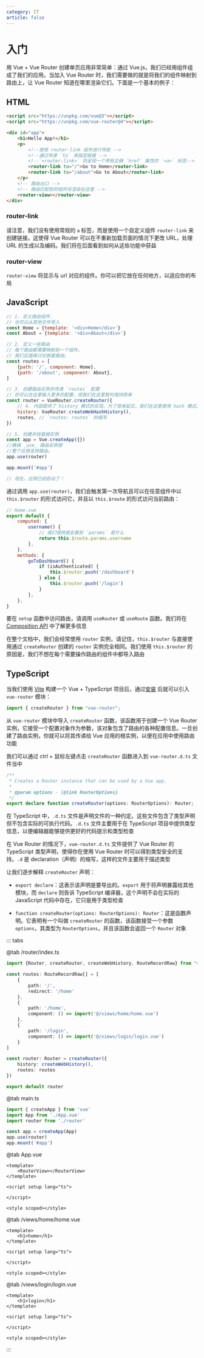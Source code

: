 ```yaml
---
category: IT
article: false
---
```


# 入门

用 Vue + Vue Router 创建单页应用非常简单：通过 Vue.js，我们已经用组件组成了我们的应用。当加入 Vue Router 时，我们需要做的就是将我们的组件映射到路由上，让 Vue Router 知道在哪里渲染它们。下面是一个基本的例子：

## HTML

```html
<script src="https://unpkg.com/vue@3"></script>
<script src="https://unpkg.com/vue-router@4"></script>

<div id="app">
    <h1>Hello App!</h1>
    <p>
        <!--使用 router-link 组件进行导航 -->
        <!--通过传递 `to` 来指定链接 -->
        <!--`<router-link>` 将呈现一个带有正确 `href` 属性的 `<a>` 标签-->
        <router-link to="/">Go to Home</router-link>
        <router-link to="/about">Go to About</router-link>
    </p>
    <!-- 路由出口 -->
    <!-- 路由匹配到的组件将渲染在这里 -->
    <router-view></router-view>
</div>
```

### router-link

请注意，我们没有使用常规的 `a` 标签，而是使用一个自定义组件 `router-link` 来创建链接。这使得 Vue Router 可以在不重新加载页面的情况下更改 URL，处理 URL 的生成以及编码。我们将在后面看到如何从这些功能中获益

### router-view

`router-view` 将显示与 url 对应的组件。你可以把它放在任何地方，以适应你的布局

## JavaScript

```js
// 1. 定义路由组件.
// 也可以从其他文件导入
const Home = {template: '<div>Home</div>'}
const About = {template: '<div>About</div>'}

// 2. 定义一些路由
// 每个路由都需要映射到一个组件。
// 我们后面再讨论嵌套路由。
const routes = [
    {path: '/', component: Home},
    {path: '/about', component: About},
]

// 3. 创建路由实例并传递 `routes` 配置
// 你可以在这里输入更多的配置，但我们在这里暂时保持简单
const router = VueRouter.createRouter({
    // 4. 内部提供了 history 模式的实现。为了简单起见，我们在这里使用 hash 模式。
    history: VueRouter.createWebHashHistory(),
    routes, // `routes: routes` 的缩写
})

// 5. 创建并挂载根实例
const app = Vue.createApp({})
//确保 _use_ 路由实例使
//整个应用支持路由。
app.use(router)

app.mount('#app')

// 现在，应用已经启动了！
```

通过调用 `app.use(router)`，我们会触发第一次导航且可以在任意组件中以 `this.$router` 的形式访问它，并且以 `this.$route` 的形式访问当前路由：

```js
// Home.vue
export default {
    computed: {
        username() {
            // 我们很快就会看到 `params` 是什么
            return this.$route.params.username
        },
    },
    methods: {
        goToDashboard() {
            if (isAuthenticated) {
                this.$router.push('/dashboard')
            } else {
                this.$router.push('/login')
            }
        },
    },
}
```

要在 `setup` 函数中访问路由，请调用 `useRouter` 或 `useRoute` 函数。我们将在 [Composition API](#待更新) 中了解更多信息

在整个文档中，我们会经常使用 `router` 实例，请记住，`this.$router` 与直接使用通过 `createRouter` 创建的 `router` 实例完全相同。我们使用 `this.$router` 的原因是，我们不想在每个需要操作路由的组件中都导入路由

## TypeScript

当我们使用 [Vite](/it/vite/guide/) 构建一个 Vue + TypeScript 项目后，通过[安装](../start/installation.md) 后就可以引入 `vue-router` 模块：

```ts
import { createRouter } from "vue-router";
```

从 `vue-router` 模块中导入 `createRouter` 函数，该函数用于创建一个 Vue Router 实例，它接受一个配置对象作为参数，该对象包含了路由的各种配置信息。一旦创建了路由实例，你就可以将其传递给 Vue 应用的根实例，以便在应用中使用路由功能

我们可以通过 ctrl + 鼠标左键点击 `createRouter` 函数进入到 `vue-router.d.ts` 文件当中

```ts
/**
 * Creates a Router instance that can be used by a Vue app.
 *
 * @param options - {@link RouterOptions}
 */
export declare function createRouter(options: RouterOptions): Router;
```

在 TypeScript 中，`.d.ts` 文件是声明文件的一种约定。这些文件包含了类型声明但不包含实际的可执行代码。`.d.ts` 文件主要用于在 TypeScript 项目中提供类型信息，以便编辑器能够提供更好的代码提示和类型检查

在 Vue Router 的情况下，`vue-router.d.ts` 文件提供了 Vue Router 的 TypeScript 类型声明，使得你在使用 Vue Router 时可以得到类型安全的支持。`.d` 是 declaration（声明）的缩写，这样的文件主要用于描述类型

让我们逐步解释 `createRouter` 声明：

- `export declare`：这表示该声明是要导出的。`export` 用于将声明暴露给其他模块，而 `declare` 则告诉 TypeScript 编译器，这个声明不会在实际的 JavaScript 代码中存在，它只是用于类型检查

- `function createRouter(options: RouterOptions): Router`：这是函数声明。它表明有一个叫做 `createRouter` 的函数，该函数接受一个参数 `options`，其类型为 `RouterOptions`，并且该函数会返回一个 `Router` 对象

::: tabs

@tab /router/index.ts

```ts
import {Router, createRouter, createWebHistory, RouteRecordRaw} from "vue-router";

const routes: RouteRecordRaw[] = [
    {
        path: '/',
        redirect: '/home'
    },
    {
        path: '/home',
        component: () => import('@/views/home/home.vue')
    },
    {
        path: '/login',
        component: () => import('@/views/login/login.vue')
    }
]

const router: Router = createRouter({
    history: createWebHistory(),
    routes: routes
})

export default router
```

@tab main.ts

```ts
import { createApp } from 'vue'
import App from './App.vue'
import router from './router'

const app = createApp(App)
app.use(router)
app.mount('#app')
```

@tab App.vue

```vue
<template>
    <RouterView></RouterView>
</template>

<script setup lang="ts">

</script>

<style scoped></style>
```

@tab /views/home/home.vue

```vue
<template>
    <h1>home</h1>
</template>

<script setup lang="ts">

</script>

<style scoped></style>
```

@tab /views/login/login.vue

```vue
<template>
    <h1>login</h1>
</template>

<script setup lang="ts">

</script>

<style scoped></style>
```

:::